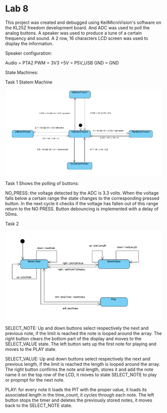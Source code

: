 # Lab 8

This project was created and debugged using KeilMicroVision's software on the KL25Z freedom development board.
And ADC was used to poll the analog buttons. A speaker was used to produce a tune of a certain frequency and sound.
A 2 row, 16 characters LCD screen was used to display the information.

Speaker configuration:

Audio = PTA2
PWM = 3V3
+5V = P5V_USB
GND = GND

State Machines:

Task 1 Statem Machine

![alt text](task1.PNG)

Task 1 Shows the polling of buttons:

NO_PRESS: the voltage detected by the ADC is 3.3 volts. When the voltage falls below a certain range the 
state changes to the corresponding pressed button. In the next cycle it checks if the voltage has fallen out of this range return to the NO PRESS.
Button debouncing is implemented with a delay of 50ms. 

Task 2

![alt text](task2.PNG)

SELECT_NOTE: Up and down buttons select respectively the next and previous note, if the limit is reached the note is looped around the array.
The right button clears the bottom part of the display and moves to the SELECT_VALUE state.
The left button sets up the first note for playing and moves to the PLAY state.

SELECT_VALUE: Up and down buttons select respectively the next and previous length, if the limit is reached the length is looped around the array.
The right button confirms the note and length, stores it and add the note name it on the top row of the LCD, it moves to state SELECT_NOTE to play or propmpt for the next note.

PLAY: for every note it loads the PIT with the proper value, it loads its associated length in the time_count, it cycles through each note.
The left button stops the timer and deletes the previously stored notes, it moves back to the SELECT_NOTE state.
